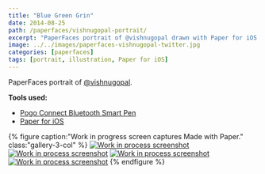 ```yaml
---
title: "Blue Green Grin"
date: 2014-08-25
path: /paperfaces/vishnugopal-portrait/
excerpt: "PaperFaces portrait of @vishnugopal drawn with Paper for iOS on an iPad."
image: ../../images/paperfaces-vishnugopal-twitter.jpg
categories: [paperfaces]
tags: [portrait, illustration, Paper for iOS]
---
```


PaperFaces portrait of [@vishnugopal](https://twitter.com/vishnugopal).

**Tools used:**

- [Pogo Connect Bluetooth Smart Pen](https://www.amazon.com/gp/product/B009K448L4/ref=as_li_ss_tl?ie=UTF8&camp=1789&creative=390957&creativeASIN=B009K448L4&linkCode=as2&tag=mademist-20)
- [Paper for iOS](https://paper.bywetransfer.com/)

{% figure caption:"Work in progress screen captures Made with Paper." class:"gallery-3-col" %}
[![Work in process screenshot](../../images/paperfaces-vishnugopal-process-1-600.jpg)](../../images/paperfaces-vishnugopal-process-1-lg.jpg) [![Work in process screenshot](../../images/paperfaces-vishnugopal-process-2-600.jpg)](../../images/paperfaces-vishnugopal-process-2-lg.jpg) [![Work in process screenshot](../../images/paperfaces-vishnugopal-process-3-600.jpg)](../../images/paperfaces-vishnugopal-process-3-lg.jpg) [![Work in process screenshot](../../images/paperfaces-vishnugopal-process-4-600.jpg)](../../images/paperfaces-vishnugopal-process-4-lg.jpg)
{% endfigure %}
